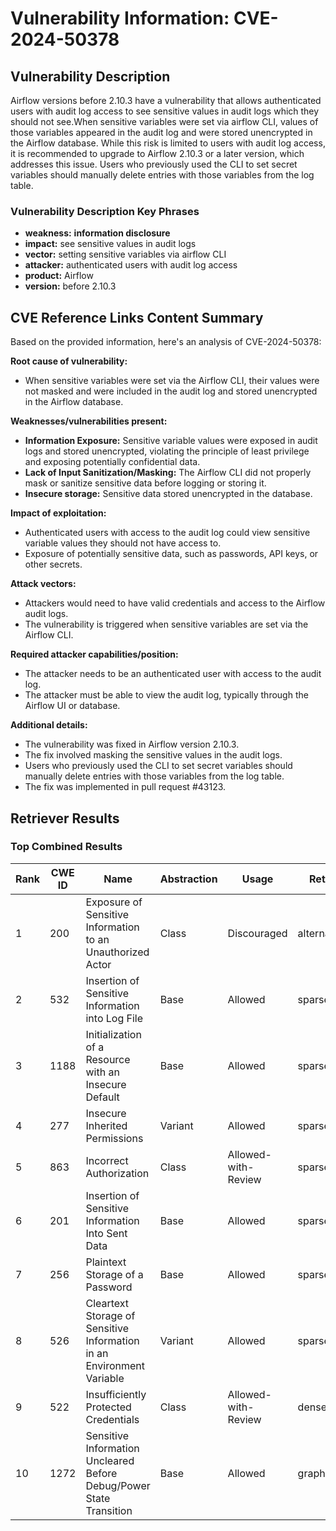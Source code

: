 # Vulnerability Information: CVE-2024-50378

## Vulnerability Description
Airflow versions before 2.10.3 have a vulnerability that allows authenticated users with audit log access to see sensitive values in audit logs which they should not see.When sensitive variables were set via airflow CLI, values of those variables appeared in the audit log and were stored unencrypted in the Airflow database. While this risk is limited to users with audit log access, it is recommended to upgrade to Airflow 2.10.3 or a later version, which addresses this issue. Users who previously used the CLI to set secret variables should manually delete entries with those variables from the log table.

### Vulnerability Description Key Phrases
- **weakness:** **information disclosure**
- **impact:** see sensitive values in audit logs
- **vector:** setting sensitive variables via airflow CLI
- **attacker:** authenticated users with audit log access
- **product:** Airflow
- **version:** before 2.10.3

## CVE Reference Links Content Summary
Based on the provided information, here's an analysis of CVE-2024-50378:

**Root cause of vulnerability:**
- When sensitive variables were set via the Airflow CLI, their values were not masked and were included in the audit log and stored unencrypted in the Airflow database.

**Weaknesses/vulnerabilities present:**
- **Information Exposure:** Sensitive variable values were exposed in audit logs and stored unencrypted, violating the principle of least privilege and exposing potentially confidential data.
- **Lack of Input Sanitization/Masking:** The Airflow CLI did not properly mask or sanitize sensitive data before logging or storing it.
- **Insecure storage:** Sensitive data stored unencrypted in the database.

**Impact of exploitation:**
- Authenticated users with access to the audit log could view sensitive variable values they should not have access to.
- Exposure of potentially sensitive data, such as passwords, API keys, or other secrets.

**Attack vectors:**
- Attackers would need to have valid credentials and access to the Airflow audit logs.
- The vulnerability is triggered when sensitive variables are set via the Airflow CLI.

**Required attacker capabilities/position:**
- The attacker needs to be an authenticated user with access to the audit log.
- The attacker must be able to view the audit log, typically through the Airflow UI or database.

**Additional details:**
- The vulnerability was fixed in Airflow version 2.10.3.
- The fix involved masking the sensitive values in the audit logs.
- Users who previously used the CLI to set secret variables should manually delete entries with those variables from the log table.
- The fix was implemented in pull request #43123.

## Retriever Results

### Top Combined Results

| Rank | CWE ID | Name | Abstraction | Usage  | Retrievers | Individual Scores |
|------|--------|------|-------------|-------|------------|-------------------|
| 1 | 200 | Exposure of Sensitive Information to an Unauthorized Actor | Class | Discouraged | alternate_terms | 1.000 |
| 2 | 532 | Insertion of Sensitive Information into Log File | Base | Allowed | sparse | 0.662 |
| 3 | 1188 | Initialization of a Resource with an Insecure Default | Base | Allowed | sparse | 0.552 |
| 4 | 277 | Insecure Inherited Permissions | Variant | Allowed | sparse | 0.549 |
| 5 | 863 | Incorrect Authorization | Class | Allowed-with-Review | sparse | 0.528 |
| 6 | 201 | Insertion of Sensitive Information Into Sent Data | Base | Allowed | sparse | 0.525 |
| 7 | 256 | Plaintext Storage of a Password | Base | Allowed | sparse | 0.522 |
| 8 | 526 | Cleartext Storage of Sensitive Information in an Environment Variable | Variant | Allowed | sparse | 0.511 |
| 9 | 522 | Insufficiently Protected Credentials | Class | Allowed-with-Review | dense | 0.464 |
| 10 | 1272 | Sensitive Information Uncleared Before Debug/Power State Transition | Base | Allowed | graph | 0.002 |

